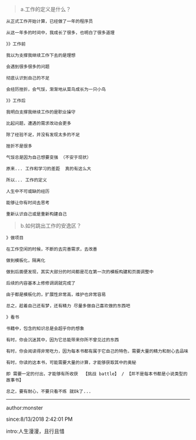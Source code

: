 
> a.工作的定义是什么？

	从正式工作开始计算，已经做了一年的程序员

	从这一年多的时间中，我成长了很多，也明白了很多道理

	》》工作前

	我以为支撑我继续工作下去的是理想 

	会遇到很多很多的问题

	彻底认识到自己的不足

	会经历挫折，会气馁，渐渐地从菜鸟成长为一只小鸟

	》》工作后

	我明白支撑我继续工作的是职业操守

	比起问题，遭遇的需求改动会更多

	除了经验不足，并没有发现太多的不足

	挫折不是很多

	气馁总是因为自己想要变强 （不安于现状）

	原来... 工作和学习的差距  真的有这么大

	所以... 工作的定义

	人生中不可或缺的经历

	能够让你有时间去思考
	
	重新认识自己或是重新构建自己


> b.如何跳出工作的安逸区？

	》做项目

	在工作空闲的时候，不断的去完善需求，去改善

	做到模板化，隔离化

	做到后面便发现，其实大部分的时间都是花在第一次的模板构建和页面调整中

	后续的内容基本上修修调调就完成了

	由于都是模板化的，扩展性非常高，维护也非常容易

	总之，趁着自己还有梦，还有精力 尽量多做自己喜欢做的东西吧

	》看书

	书籍中，包含的知识总是会超乎你的想象

	有时，你会沉迷其中，因为它总能带来你所不曾见过的东西

	有时，你会阅读得非常吃力，因为每本书都有属于它自己的特色，需要大量的精力和耐心去品味

	有时，你读的这本书，可能需要大量的计算，才能够获取其中的奥秘 

	即 需要一定的付出，才能够有所收获  【挑战 battle】 / 【并不是每本书都是小说类型的故事书】

	总之，要有耐心，不要只看不练 就Ok了...

	



















----------
author:monster

since:8/13/2018 2:42:01 PM 

intro:人生漫漫，且行且惜